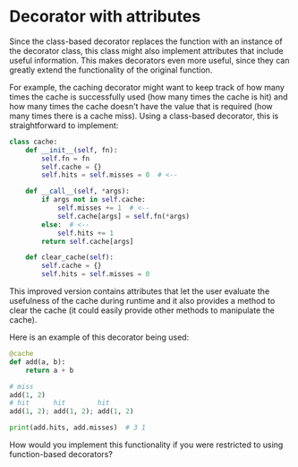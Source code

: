 # Decorator with attributes

Since the class-based decorator replaces the function with an instance of the decorator class, this class might also implement attributes that include useful information.
This makes decorators even more useful, since they can greatly extend the functionality of the original function.

For example, the caching decorator might want to keep track of how many times the cache is successfully used (how many times the cache is hit) and how many times the cache doesn't have the value that is required (how many times there is a cache miss).
Using a class-based decorator, this is straightforward to implement:

```python
class cache:
    def __init__(self, fn):
        self.fn = fn
        self.cache = {}
        self.hits = self.misses = 0  # <--

    def __call__(self, *args):
        if args not in self.cache:
            self.misses += 1  # <--
            self.cache[args] = self.fn(*args)
        else:  # <--
            self.hits += 1
        return self.cache[args]

    def clear_cache(self):
        self.cache = {}
        self.hits = self.misses = 0
```

This improved version contains attributes that let the user evaluate the usefulness of the cache during runtime and it also provides a method to clear the cache (it could easily provide other methods to manipulate the cache).

Here is an example of this decorator being used:

```python
@cache
def add(a, b):
    return a + b

# miss
add(1, 2)
# hit      hit        hit
add(1, 2); add(1, 2); add(1, 2)

print(add.hits, add.misses)  # 3 1
```

How would you implement this functionality if you were restricted to using function-based decorators?
